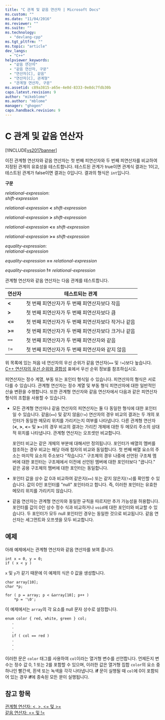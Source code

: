```yaml
---
title: "C 관계 및 같음 연산자 | Microsoft Docs"
ms.custom: ""
ms.date: "11/04/2016"
ms.reviewer: ""
ms.suite: ""
ms.technology: 
  - "devlang-cpp"
ms.tgt_pltfrm: ""
ms.topic: "article"
dev_langs: 
  - "C++"
helpviewer_keywords: 
  - "같음 연산자"
  - "같음 연산자, 구문"
  - "연산자[C], 같음"
  - "연산자[C], 관계형"
  - "관계형 연산자, 구문"
ms.assetid: c89a3815-a65e-4e0d-8333-0e8dc7fdb30b
caps.latest.revision: 9
author: "mikeblome"
ms.author: "mblome"
manager: "ghogen"
caps.handback.revision: 9
---
```

# C 관계 및 같음 연산자
[!INCLUDE[vs2017banner](../assembler/inline/includes/vs2017banner.md)]

이진 관계형 연산자와 같음 연산자는 첫 번째 피연산자와 두 번째 피연산자를 비교하여 지정된 관계의 유효성을 테스트합니다.  테스트된 관계가 true이면 관계식 결과는 1이고, 테스트된 관계가 false이면 결과는 0입니다.  결과의 형식은 `int`입니다.  
  
 **구문**  
  
 *relational\-expression*:  
 *shift\-expression*  
  
 *relational\-expression*  **\<**  *shift\-expression*  
  
 *relational\-expression*  **\>**  *shift\-expression*  
  
 *relational\-expression*  **\<\=**  *shift\-expression*  
  
 *relational\-expression*  **\>\=**  *shift\-expression*  
  
 *equality\-expression*:  
 *relational\-expression*  
  
 *equality\-expression*  **\=\=**  *relational\-expression*  
  
 *equality\-expression*  **\!\=**  *relational\-expression*  
  
 관계형 연산자와 같음 연산자는 다음 관계를 테스트합니다.  
  
|연산자|테스트되는 관계|  
|---------|--------------|  
|**\<**|첫 번째 피연산자가 두 번째 피연산자보다 작음|  
|**\>**|첫 번째 피연산자가 두 번째 피연산자보다 큼|  
|**\<\=**|첫 번째 피연산자가 두 번째 피연산자보다 작거나 같음|  
|**\>\=**|첫 번째 피연산자가 두 번째 피연산자보다 크거나 같음|  
|`==`|첫 번째 피연산자가 두 번째 피연산자와 같음|  
|`!=`|첫 번째 피연산자가 두 번째 피연산자와 같지 않음|  
  
 위 목록에 있는 처음 네 연산자의 우선 순위가 같음 연산자\(`==` 및 `!=`\)보다 높습니다.  [C\+\+ 연산자의 우선 순위와 결합성](../c-language/precedence-and-order-of-evaluation.md) 표에서 우선 순위 정보를 참조하십시오.  
  
 피연산자는 정수 계열, 부동 또는 포인터 형식일 수 있습니다.  피연산자의 형식은 서로 다를 수 있습니다.  관계형 연산자는 정수 계열 및 부동 형식 피연산자에 대한 일반적인 산술 변환을 수행합니다.  또한 관계형 연산자와 같음 연산자에서 다음과 같은 피연산자 형식의 조합을 사용할 수 있습니다.  
  
-   모든 관계형 연산자나 같음 연산자의 피연산자는 둘 다 동일한 형식에 대한 포인터일 수 있습니다.  같음\(`==`\) 및 같지 않음\(`!=`\) 연산자의 경우 비교의 결과는 두 개의 포인터가 동일한 메모리 위치를 가리키는지 여부를 나타냅니다.  다른 관계형 연산자\(**\<**, **\>**, **\<**\= 및 **\>**\=\)의 경우 비교의 결과는 가리킨 개체에 대한 두 메모리 주소의 상대적 위치를 나타냅니다.  관계형 연산자는 오프셋만 비교합니다.  
  
     포인터 비교는 같은 개체의 부분에 대해서만 정의됩니다.  포인터가 배열의 멤버를 참조하는 경우 비교는 해당 아래 첨자의 비교와 동일합니다.  첫 번째 배열 요소의 주소는 마지막 요소의 주소보다 "작습니다."  구조체의 경우 나중에 선언된 구조체 멤버에 대한 포인터는 구조체에서 이전에 선언된 멤버에 대한 포인터보다 "큽니다."  같은 공용 구조체의 멤버에 대한 포인터는 동일합니다.  
  
-   포인터 값을 상수 값 0과 비교하여 같은지\(`==`\) 또는 같지 않은지\(`!=`\)를 확인할 수 있습니다.  값이 0인 포인터를 "null" 포인터라고 합니다. 즉, 이러한 포인터는 유효한 메모리 위치를 가리키지 않습니다.  
  
-   같음 연산자는 관계형 연산자와 동일한 규칙을 따르지만 추가 가능성을 허용합니다. 포인터를 값이 0인 상수 정수 식과 비교하거나 `void`에 대한 포인터와 비교할 수 있습니다.  두 포인터가 모두 null 포인터인 경우는 동일한 것으로 비교됩니다.  같음 연산자는 세그먼트와 오프셋을 모두 비교합니다.  
  
## 예제  
 아래 예제에서는 관계형 연산자와 같음 연산자를 보여 줍니다.  
  
```  
int x = 0, y = 0;  
if ( x < y )  
```  
  
 `x` 및 `y`가 같기 때문에 이 예제의 식은 0 값을 생성합니다.  
  
```  
char array[10];  
char *p;  
  
for ( p = array; p < &array[10]; p++ )  
    *p = '\0';  
```  
  
 이 예제에서는 `array`의 각 요소를 null 문자 상수로 설정합니다.  
  
```  
enum color { red, white, green } col;  
   .  
   .  
   .  
   if ( col == red )  
   .  
   .  
   .  
```  
  
 이러한 문은 `color` 태그를 사용하여 `col`이라는 열거형 변수를 선언합니다.  언제든지 변수는 정수 값 0, 1 또는 2를 포함할 수 있으며, 이러한 값은 열거형 집합 `color`의 요소 중 하나인 빨간색, 흰색 또는 녹색을 각각 나타냅니다.  **if** 문이 실행될 때 `col`에 0이 포함되어 있는 경우 **if**에 종속된 모든 문이 실행됩니다.  
  
## 참고 항목  
 [관계형 연산자: \<, \>, \<\= 및 \>\=](../cpp/relational-operators-equal-and-equal.md)   
 [같음 연산자: \=\= 및 \!\=](../cpp/equality-operators-equal-equal-and-exclpt-equal.md)